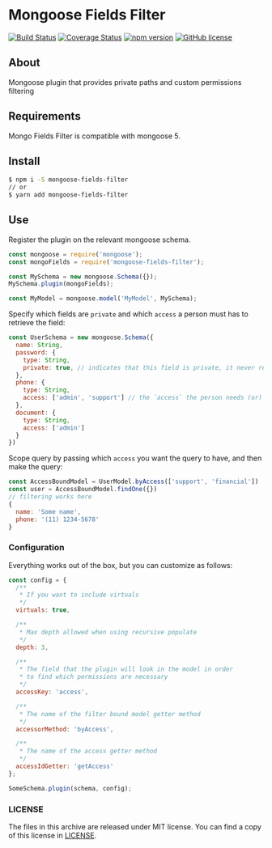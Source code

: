 # Mongoose Fields Filter

[![Build Status](https://travis-ci.com/felipe-augusto/mongoose-fields-filter.svg?branch=master)](https://travis-ci.org/felipe-augusto/mongoose-fields-filter)
[![Coverage Status](https://coveralls.io/repos/github/felipe-augusto/mongoose-fields-filter/badge.svg?branch=master)](https://coveralls.io/github/felipe-augusto/mongoose-fields-filter?branch=master)
[![npm version](https://badge.fury.io/js/mongoose-fields-filter.svg)](https://badge.fury.io/js/mongoose-fields-filter)
[![GitHub license](https://img.shields.io/badge/license-MIT-blue.svg)](https://raw.githubusercontent.com/felipe-augusto/mongoose-fields-filter/master/LICENSE)


## About

Mongoose plugin that provides private paths and custom permissions filtering

## Requirements

Mongo Fields Filter is compatible with mongoose 5.

## Install

```sh
$ npm i -S mongoose-fields-filter
// or
$ yarn add mongoose-fields-filter
```

## Use

Register the plugin on the relevant mongoose schema.

```javascript
const mongoose = require('mongoose');
const mongoFields = require('mongoose-fields-filter');

const MySchema = new mongoose.Schema({});
MySchema.plugin(mongoFields);

const MyModel = mongoose.model('MyModel', MySchema);
```

Specify which fields are `private` and which `access` a person must has to retrieve the field:


```javascript
const UserSchema = new mongoose.Schema({
  name: String,
  password: {
    type: String,
    private: true, // indicates that this field is private, it never returns
  },
  phone: {
    type: String,
    access: ['admin', 'support'] // the `access` the person needs (or) to obtain this fields
  },
  document: {
    type: String,
    access: ['admin']
  }
})

```

Scope query by passing which `access` you want the query to have, and then make the query:

```javascript
const AccessBoundModel = UserModel.byAccess(['support', 'financial'])
const user = AccessBoundModel.findOne({})
// filtering works here
{
  name: 'Some name',
  phone: '(11) 1234-5678'
}

```


### Configuration

Everything works out of the box, but you can customize as follows:

```javascript
const config = {
  /**
   * If you want to include virtuals
   */
  virtuals: true,

  /**
   * Max depth allowed when using recursive populate
   */
  depth: 3,

  /**
   * The field that the plugin will look in the model in order
   * to find which permissions are necessary
   */
  accessKey: 'access',

  /**
   * The name of the filter bound model getter method
   */
  accessorMethod: 'byAccess',

  /**
   * The name of the access getter method
   */
  accessIdGetter: 'getAccess'
};

SomeSchema.plugin(schema, config);
```


### LICENSE

The files in this archive are released under MIT license.
You can find a copy of this license in [LICENSE](https://github.com/felipe-augusto/mongoose-fields-filter/raw/master/LICENSE).
